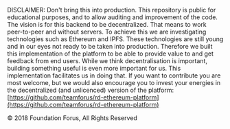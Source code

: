 DISCLAIMER: Don't bring this into production. This repository is public for educational purposes, and to allow auditing and improvement of the code. The vision is for this backend to be decentralized. That means to work peer-to-peer and without servers. To achieve this we are investigating technologies such as Ethereum and IPFS. These technologies are still young and in our eyes not ready to be taken into production. Therefore we built this implementation of the platform to be able to provide value to and get feedback from end users. While we think decentralisation is important, building something useful is even more important for us. This implementation facilitates us in doing that. If you want to contribute you are most welcome, but we would also encourage you to invest your energies in the decentralized (and unlicenced) version of the platform: [https://github.com/teamforus/rd-ethereum-platform](https://github.com/teamforus/rd-ethereum-platform)

© 2018 Foundation Forus, All Rights Reserved
